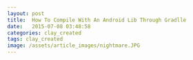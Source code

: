```yaml
---
layout: post
title:  How To Compile With An Android Lib Through Gradlle
date:   2015-07-08 03:48:58
categories: clay_created
tags: clay_created
image: /assets/article_images/nightmare.JPG
---
```

